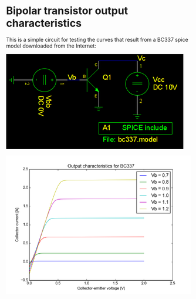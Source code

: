 Bipolar transistor output characteristics
=========================================

This is a simple circuit for testing the curves that result from a BC337 spice
model downloaded from the Internet:

![](schematic.png)

![](bc337.png)

